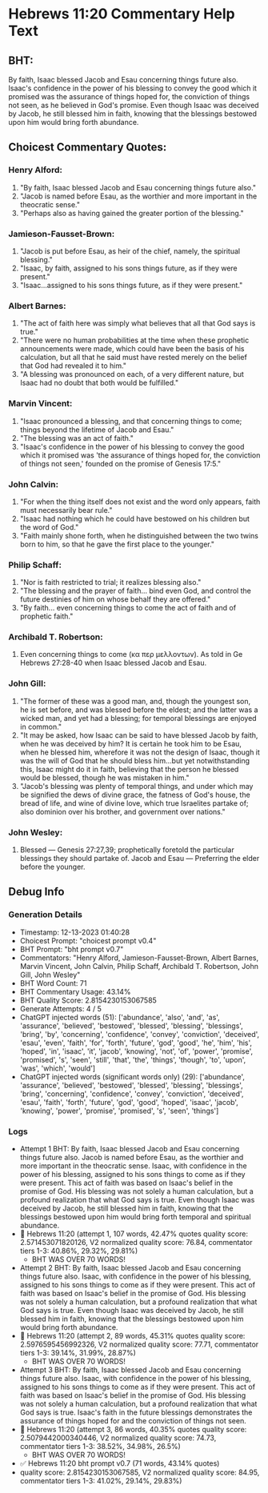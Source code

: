 # Hebrews 11:20 Commentary Help Text

## BHT:
By faith, Isaac blessed Jacob and Esau concerning things future also. Isaac's confidence in the power of his blessing to convey the good which it promised was the assurance of things hoped for, the conviction of things not seen, as he believed in God's promise. Even though Isaac was deceived by Jacob, he still blessed him in faith, knowing that the blessings bestowed upon him would bring forth abundance.

## Choicest Commentary Quotes:
### Henry Alford:
1. "By faith, Isaac blessed Jacob and Esau concerning things future also."
2. "Jacob is named before Esau, as the worthier and more important in the theocratic sense."
3. "Perhaps also as having gained the greater portion of the blessing."

### Jamieson-Fausset-Brown:
1. "Jacob is put before Esau, as heir of the chief, namely, the spiritual blessing."
2. "Isaac, by faith, assigned to his sons things future, as if they were present."
3. "Isaac...assigned to his sons things future, as if they were present."

### Albert Barnes:
1. "The act of faith here was simply what believes that all that God says is true."
2. "There were no human probabilities at the time when these prophetic announcements were made, which could have been the basis of his calculation, but all that he said must have rested merely on the belief that God had revealed it to him."
3. "A blessing was pronounced on each, of a very different nature, but Isaac had no doubt that both would be fulfilled."

### Marvin Vincent:
1. "Isaac pronounced a blessing, and that concerning things to come; things beyond the lifetime of Jacob and Esau."
2. "The blessing was an act of faith."
3. "Isaac's confidence in the power of his blessing to convey the good which it promised was 'the assurance of things hoped for, the conviction of things not seen,' founded on the promise of Genesis 17:5."

### John Calvin:
1. "For when the thing itself does not exist and the word only appears, faith must necessarily bear rule."
2. "Isaac had nothing which he could have bestowed on his children but the word of God."
3. "Faith mainly shone forth, when he distinguished between the two twins born to him, so that he gave the first place to the younger."

### Philip Schaff:
1. "Nor is faith restricted to trial; it realizes blessing also." 
2. "The blessing and the prayer of faith... bind even God, and control the future destinies of him on whose behalf they are offered." 
3. "By faith... even concerning things to come the act of faith and of prophetic faith."

### Archibald T. Robertson:
1.  Even concerning things to come (κα περ μελλοντων). As told in Ge Hebrews 27:28-40 when Isaac blessed Jacob and Esau. 


### John Gill:
1. "The former of these was a good man, and, though the youngest son, he is set before, and was blessed before the eldest; and the latter was a wicked man, and yet had a blessing; for temporal blessings are enjoyed in common." 
2. "It may be asked, how Isaac can be said to have blessed Jacob by faith, when he was deceived by him? It is certain he took him to be Esau, when he blessed him, wherefore it was not the design of Isaac, though it was the will of God that he should bless him...but yet notwithstanding this, Isaac might do it in faith, believing that the person he blessed would be blessed, though he was mistaken in him."
3. "Jacob's blessing was plenty of temporal things, and under which may be signified the dews of divine grace, the fatness of God's house, the bread of life, and wine of divine love, which true Israelites partake of; also dominion over his brother, and government over nations."

### John Wesley:
1. Blessed — Genesis 27:27,39; prophetically foretold the particular blessings they should partake of.
Jacob and Esau — Preferring the elder before the younger.



## Debug Info
### Generation Details
- Timestamp: 12-13-2023 01:40:28
- Choicest Prompt: "choicest prompt v0.4"
- BHT Prompt: "bht prompt v0.7"
- Commentators: "Henry Alford, Jamieson-Fausset-Brown, Albert Barnes, Marvin Vincent, John Calvin, Philip Schaff, Archibald T. Robertson, John Gill, John Wesley"
- BHT Word Count: 71
- BHT Commentary Usage: 43.14%
- BHT Quality Score: 2.8154230153067585
- Generate Attempts: 4 / 5
- ChatGPT injected words (51):
	['abundance', 'also', 'and', 'as', 'assurance', 'believed', 'bestowed', 'blessed', 'blessing', 'blessings', 'bring', 'by', 'concerning', 'confidence', 'convey', 'conviction', 'deceived', 'esau', 'even', 'faith', 'for', 'forth', 'future', 'god', 'good', 'he', 'him', 'his', 'hoped', 'in', 'isaac', 'it', 'jacob', 'knowing', 'not', 'of', 'power', 'promise', 'promised', 's', 'seen', 'still', 'that', 'the', 'things', 'though', 'to', 'upon', 'was', 'which', 'would']
- ChatGPT injected words (significant words only) (29):
	['abundance', 'assurance', 'believed', 'bestowed', 'blessed', 'blessing', 'blessings', 'bring', 'concerning', 'confidence', 'convey', 'conviction', 'deceived', 'esau', 'faith', 'forth', 'future', 'god', 'good', 'hoped', 'isaac', 'jacob', 'knowing', 'power', 'promise', 'promised', 's', 'seen', 'things']

### Logs
- Attempt 1 BHT: By faith, Isaac blessed Jacob and Esau concerning things future also. Jacob is named before Esau, as the worthier and more important in the theocratic sense. Isaac, with confidence in the power of his blessing, assigned to his sons things to come as if they were present. This act of faith was based on Isaac's belief in the promise of God. His blessing was not solely a human calculation, but a profound realization that what God says is true. Even though Isaac was deceived by Jacob, he still blessed him in faith, knowing that the blessings bestowed upon him would bring forth temporal and spiritual abundance.
- 🔄 Hebrews 11:20 (attempt 1, 107 words, 42.47% quotes quality score: 2.571453071820126, V2 normalized quality score: 76.84, commentator tiers 1-3: 40.86%, 29.32%, 29.81%) 
	- BHT WAS OVER 70 WORDS!
- Attempt 2 BHT: By faith, Isaac blessed Jacob and Esau concerning things future also. Isaac, with confidence in the power of his blessing, assigned to his sons things to come as if they were present. This act of faith was based on Isaac's belief in the promise of God. His blessing was not solely a human calculation, but a profound realization that what God says is true. Even though Isaac was deceived by Jacob, he still blessed him in faith, knowing that the blessings bestowed upon him would bring forth abundance.
- 🔄 Hebrews 11:20 (attempt 2, 89 words, 45.31% quotes quality score: 2.5976595456992326, V2 normalized quality score: 77.71, commentator tiers 1-3: 39.14%, 31.99%, 28.87%) 
	- BHT WAS OVER 70 WORDS!
- Attempt 3 BHT: By faith, Isaac blessed Jacob and Esau concerning things future also. Isaac, with confidence in the power of his blessing, assigned to his sons things to come as if they were present. This act of faith was based on Isaac's belief in the promise of God. His blessing was not solely a human calculation, but a profound realization that what God says is true. Isaac's faith in the future blessings demonstrates the assurance of things hoped for and the conviction of things not seen.
- 🔄 Hebrews 11:20 (attempt 3, 86 words, 40.35% quotes quality score: 2.5079442000340446, V2 normalized quality score: 74.73, commentator tiers 1-3: 38.52%, 34.98%, 26.5%) 
	- BHT WAS OVER 70 WORDS!
- ✅ Hebrews 11:20 bht prompt v0.7 (71 words, 43.14% quotes)
- quality score: 2.8154230153067585, V2 normalized quality score: 84.95, commentator tiers 1-3: 41.02%, 29.14%, 29.83%)